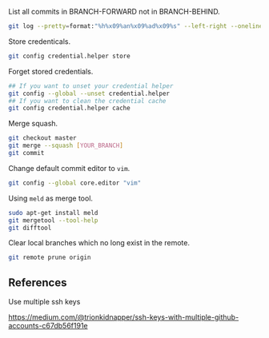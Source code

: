 List all commits in BRANCH-FORWARD not in BRANCH-BEHIND.
```bash
git log --pretty=format:"%h%x09%an%x09%ad%x09%s" --left-right --oneline BRANCH-BEHIND...BRANCH-FORWARD
```

Store credenticals.
```bash
git config credential.helper store
```

Forget stored credentials.
```bash
## If you want to unset your credential helper
git config --global --unset credential.helper
## If you want to clean the credential cache
git config credential.helper cache
```

Merge squash.
```bash
git checkout master
git merge --squash [YOUR_BRANCH]
git commit
```

Change default commit editor to <code>vim</code>.
```bash
git config --global core.editor "vim"
```

Using <code>meld</code> as merge tool.
```bash
sudo apt-get install meld
git mergetool --tool-help
git difftool
```

Clear local branches which no long exist in the remote.
```bash
git remote prune origin
```

References
----------
Use multiple ssh keys

https://medium.com/@trionkidnapper/ssh-keys-with-multiple-github-accounts-c67db56f191e
